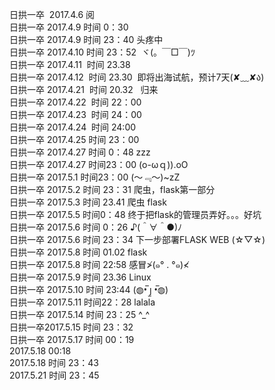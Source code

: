 日拱一卒  2017.4.6   阅    
日拱一卒  2017.4.9   时间 0：30   
日拱一卒  2017.4.9   时间 23：40 头疼中         
日拱一卒  2017.4.10  时间 23：52  ヾ(。￣□￣)ﾂ   
日拱一卒  2017.4.11  时间 23.38        
日拱一卒  2017.4.12  时间 23.30  即将出海试航，预计7天(✘﹏✘ა)   
日拱一卒  2017.4.21  时间 20.32   归来         
日拱一卒  2017.4.22  时间 22：00      
日拱一卒  2017.4.23  时间 24：00      
日拱一卒  2017.4.24  时间 24:00    
日拱一卒  2017.4.25  时间 23：00    
日拱一卒 2017.4.27 时间 0：48 zzz    
日拱一卒 2017.4.27 时间23：00 (o-ωｑ)).oO     
日拱一卒 2017.5.1 时间23：00 (～﹃～)~zZ     
日拱一卒 2017.5.2 时间 23：31 爬虫，flask第一部分    
日拱一卒 2017.5.3 时间 23.41 爬虫 flask   
日拱一卒 2017.5.5 时间0：48 终于把flask的管理员弄好。。。好坑   
日拱一卒 2017.5.6 时间 0：26 ♪(＾∀＾●)ﾉ   
日拱一卒 2017.5.6 时间 23：34 下一步部署FLASK WEB (☆▽☆)   
日拱一卒 2017.5.8 时间 01.02 flask    
日拱一卒 2017.5.8 时间 22:58 感冒≯(๑° . °๑)≮      
日拱一卒 2017.5.9 时间 23.36 Linux    
日拱一卒 2017.5.10 时间 23:44 (◍•̅ ȷ̫ •̅◍)    
日拱一卒 2017.5.11 时间22：28 lalala   
日拱一卒 2017.5.14 时间 23：25 ^_^      
日拱一卒2017.5.15 时间 23：32    
日拱一卒 2017.5.17 时间 00：19    
2017.5.18  00:18    
2017.5.18 时间 23：43   
2017.5.21 时间 23：45
